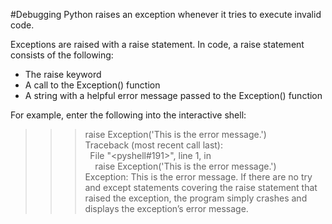 #Debugging
Python raises an exception whenever it tries to execute invalid code.

Exceptions are raised with a raise statement. In code, a raise statement consists of the following:

- The raise keyword
- A call to the Exception() function
- A string with a helpful error message passed to the Exception() function

For example, enter the following into the interactive shell:

>>> raise Exception('This is the error message.')  
Traceback (most recent call last):  
  File "<pyshell#191>", line 1, in <module>  
    raise Exception('This is the error message.')  
Exception: This is the error message.
If there are no try and except statements covering the raise statement that raised the exception, the program simply crashes and displays the exception’s error message.
